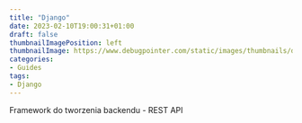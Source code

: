 ```yaml
---
title: "Django"
date: 2023-02-10T19:00:31+01:00
draft: false
thumbnailImagePosition: left
thumbnailImage: https://www.debugpointer.com/static/images/thumbnails/django.png
categories:
- Guides
tags:
- Django
---
```


Framework do tworzenia backendu - REST API

<!--more-->

